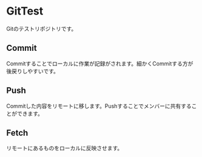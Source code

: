 # GitTest
Gitのテストリポジトリです。

## Commit
Commitすることでローカルに作業が記録がされます。細かくCommitする方が後戻りしやすいです。

## Push
Commitした内容をリモートに移します。Pushすることでメンバーに共有することができます。

## Fetch
リモートにあるものをローカルに反映させます。